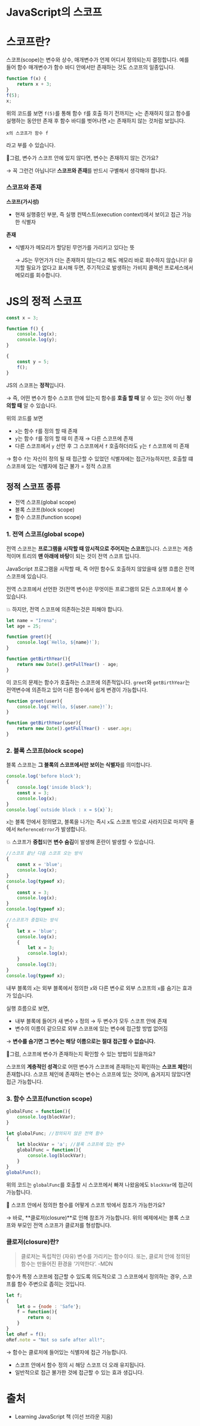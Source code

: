 # JavaScript의 스코프

# 스코프란?

스코프(scope)는 변수와 상수, 매개변수가 언제 어디서 정의되는지 결정합니다. 예를 들어 함수 매개변수가 함수 바디 안에서만 존재하는 것도 스코프의 일종입니다.

```jsx
function f(x) {
	return x + 3;
}
f(5);
x;
```

위의 코드를 보면 `f(5)`를 통해 함수 `f`를 호출 하기 전까지는 `x`는 존재하지 않고 함수를 실행하는 동안만 존재 후 함수 바디를 벗어나면 `x`는 존재하지 않는 것처럼 보입니다. 

`x의 스코프가 함수 f`  

라고 부를 수 있습니다. 

🤔그럼, 변수가 스코프 안에 있지 않다면, 변수는 존재하지 않는 건가요?

→ 꼭 그런건 아닙니다! **스코프와 존재**를 반드시 구별해서 생각해야 합니다.

### 스코프와 존재

**스코프(가시성)**

- 현재 실행중인 부분, 즉 실행 컨텍스트(execution context)에서 보이고 접근 가능한 식별자

**존재**

- 식별자가 메모리가 할당된 무언가를 가리키고 있다는 뜻

    → JS는 무언가가 더는 존재하지 않는다고 해도 메모리 바로 회수하지 않습니다! 유지할 필요가 없다고 표시해 두면, 주기적으로 발생하는 가비지 콜렉션 프로세스에서 메모리를 회수합니다.

# JS의 정적 스코프

```jsx
const x = 3;

function f() {
	console.log(x);
	console.log(y);
}

{
	const y = 5;
	f();
}
```

JS의 스코프는 **정적**입니다. 

→ 즉, 어떤 변수가 함수 스코프 안에 있는지 함수를 **호출 할 때** 알 수 있는 것이 아닌 **정의할 때** 알 수 있습니다.

위의 코드를 보면 

- `x`는 함수 `f`를 정의 할 때 존재
- `y`는 함수 `f`를 정의 할 때 미 존재 → 다른 스코프에 존재
- 다른 스코프에서 `y` 선언 후 그 스코프에서 `f` 호출하더라도 `y`는 `f` 스코프에 미 존재

→ 함수 `f`는 자신이 정의 될 때 접근할 수 있었던 식별자에는 접근가능하지만, 호출할 떄 스코프에 있는 식별자에 접근 불가 = 정적 스코프

## 정적 스코프 종류

- 전역 스코프(global scope)
- 블록 스코프(block scope)
- 함수 스코프(function scope)

### 1. 전역 스코프(global scope)

전역 스코프는 **프로그램을 시작할 때 암시적으로 주어지는 스코프**입니다. 스코프는 계층적이며 트리의 **맨 아래에 바탕**이 되는 것이 전역 스코프 입니다. 

 JavaScript 프로그램을 시작할 때, 즉 어떤 함수도 호출하지 않았을때 실행 흐름은 전역 스코프에 있습니다.

전역 스코프에서 선언한 것(전역 변수)은 무엇이든 프로그램의 모든 스코프에서 볼 수 있습니다.

💥 하지만, 전역 스코프에 의존하는것은 피해야 합니다.

```jsx
let name = "Irena";
let age = 25;

function greet(){
	console.log(`Hello, ${name}!`);
}

function getBirthYear(){
	return new Date().getFullYear() - age;
}
```

이 코드의 문제는 함수가 호출하는 스코프에 의존적입니다. `greet`와 `getBirthYear`는 전역변수에 의존하고 있어 다른 함수에서 쉽게 변경이 가능합니다. 

```jsx
function greet(user){
	console.log(`Hello, ${user.name}!`);
}

function getBirthYear(user){
	return new Date().getFullYear() - user.age;
}
```

### 2. 블록 스코프(block scope)

블록 스코프는 **그 블록의 스코프에서만 보이는 식별자**를 의미합니다. 

```jsx
console.log('before block');
{
	console.log('inside block');
	const x = 3;
	console.log(x);
}
console.log(`outside block : x = ${x}`);
```

`x`는 블록 안에서 정의됐고, 블록을 나가는 즉시 `x`도 스코프 밖으로 사라지므로 마지막 줄에서 `ReferenceError`가 발생합니다.

💥 스코프가 **중첩**되면 **변수 숨김**이 발생해 혼란이 발생할 수 있습니다.

```jsx
//스코프 끝난 다음 스코프 오는 방식
{
	const x = 'blue';
	console.log(x);
}
console.log(typeof x);
{
	const x = 3;
	console.log(x);
}
console.log(typeof x);

//스코프가 중첩되는 방식
{
	let x = 'blue';
	console.log(x);
	{
		let x = 3;
		console.log(x);
	}
	console.log(3);
}
console.log(typeof x);
```

내부 블록의 `x`는 외부 블록에서 정의한 `x`와 다른 변수로 외부 스코프의 `x`를 숨기는 효과가 있습니다.

실행 흐름으로 보면, 

- 내부 블록에 들어가 새 변수 `x` 정의 → 두 변수가 모두 스코프 안에 존재
- 변수의 이름이 같으므로 외부 스코프에 있는 변수에 접근할 방법 없어짐

→ **변수를 숨기면 그 변수는 해당 이름으로는 절대 접근할 수 없습니다.**

🤔그럼, 스코프에 변수가 존재하는지 확인할 수 있는 방법이 있을까요?

스코프의 **계층적인 성격**으로 어떤 변수가 스코프에 존재하는지 확인하는 **스코프 체인**이 존재합니다. 스코프 체인에 존재하는 변수는 스코프에 있는 것이며, 숨겨지지 않았다면 접근 가능합니다.

### 3. 함수 스코프(function scope)

```jsx
globalFunc = function(){
	console.log(blockVar);
}
```

```jsx
let globalFunc; //정의되지 않은 전역 함수
{
	let blockVar = 'a'; //블록 스코프에 있는 변수
	globalFunc = function(){
		console.log(blockVar);
	}
}
globalFunc();
```

위의 코드는 `globalFunc`를 호출할 시 스코프에서 빠져 나왔음에도 `blockVar`에 접근이 가능합니다.

🤔 스코프 안에서 정의한 함수를 어떻게 스코프 밖에서 참조가 가능한가요?

→ 바로, **클로저(closure)**로 인해 참조가 가능합니다.
위의 예제에서는 블록 스코프와 부모인 전역 스코프가 클로저를 형성합니다.

### 클로저(closure)란?

> 클로저는 독립적인 (자유) 변수를 가리키는 함수이다. 또는, 클로저 안에 정의된 함수는 만들어진 환경을 ‘기억한다’. -MDN

함수가 특정 스코프에 접근할 수 있도록 의도적으로 그 스코프에서 정의하는 경우, 스코프를 함수 주변으로 좁히는 것입니다.

```jsx
let f;
{
	let o = {node : 'Safe'};
	f = function(){
		return o;
	}
}
let oRef = f();
oRef.note = "Not so safe after all!";
```

→ 함수는 클로저에 들어있는 식별자에 접근 가능합니다.

- 스코프 안에서 함수 정의 시 해당 스코프 더 오래 유지됩니다.
- 일반적으로 접근 불가한 것에 접근할 수 있는 효과 생깁니다.

# 출처

- Learning JavaScript 책 (이선 브라운 지음)
